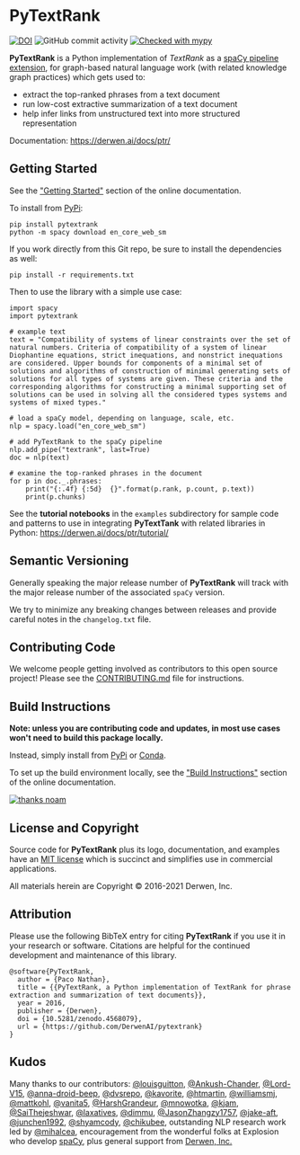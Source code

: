 # PyTextRank

[![DOI](https://zenodo.org/badge/69814684.svg)](https://zenodo.org/badge/latestdoi/69814684)
![GitHub commit activity](https://img.shields.io/github/commit-activity/w/DerwenAI/pytextrank?style=plastic)
[![Checked with mypy](http://www.mypy-lang.org/static/mypy_badge.svg)](http://mypy-lang.org/)

**PyTextRank** is a Python implementation of *TextRank* as a
[spaCy pipeline extension](https://spacy.io/universe/project/spacy-pytextrank),
for graph-based natural language work (with related knowledge graph
practices) which gets used to:

  - extract the top-ranked phrases from a text document
  - run low-cost extractive summarization of a text document
  - help infer links from unstructured text into more structured representation

Documentation: <https://derwen.ai/docs/ptr/>


## Getting Started

See the ["Getting Started"](https://derwen.ai/docs/ptr/start/)
section of the online documentation.

To install from [PyPi](https://pypi.python.org/pypi/pytextrank):
```
pip install pytextrank
python -m spacy download en_core_web_sm
```

If you work directly from this Git repo, be sure to install the
dependencies as well:
```
pip install -r requirements.txt
```

Then to use the library with a simple use case:
```
import spacy
import pytextrank

# example text
text = "Compatibility of systems of linear constraints over the set of natural numbers. Criteria of compatibility of a system of linear Diophantine equations, strict inequations, and nonstrict inequations are considered. Upper bounds for components of a minimal set of solutions and algorithms of construction of minimal generating sets of solutions for all types of systems are given. These criteria and the corresponding algorithms for constructing a minimal supporting set of solutions can be used in solving all the considered types systems and systems of mixed types."

# load a spaCy model, depending on language, scale, etc.
nlp = spacy.load("en_core_web_sm")

# add PyTextRank to the spaCy pipeline
nlp.add_pipe("textrank", last=True)
doc = nlp(text)

# examine the top-ranked phrases in the document
for p in doc._.phrases:
    print("{:.4f} {:5d}  {}".format(p.rank, p.count, p.text))
    print(p.chunks)
```

See the **tutorial notebooks** in the `examples` subdirectory for
sample code and patterns to use in integrating **PyTextTank** with
related libraries in Python:
<https://derwen.ai/docs/ptr/tutorial/>


## Semantic Versioning

Generally speaking the major release number of **PyTextRank** will
track with the major release number of the associated `spaCy` version.

We try to minimize any breaking changes between releases and provide
careful notes in the `changelog.txt` file.


## Contributing Code

We welcome people getting involved as contributors to this open source
project!
Please see the
[CONTRIBUTING.md](https://github.com/DerwenAI/pytextrank/blob/main/CONTRIBUTING.md)
file for instructions.


## Build Instructions

**Note: unless you are contributing code and updates,
in most use cases won't need to build this package locally.**

Instead, simply install from
[PyPi](https://pypi.python.org/pypi/pytextrank)
or [Conda](https://docs.conda.io/).

To set up the build environment locally, see the 
["Build Instructions"](https://derwen.ai/docs/ptr/build/)
section of the online documentation.

[![thanks noam](https://github.com/DerwenAI/pytextrank/blob/main/docs/assets/noam.jpg)](https://memegenerator.net/img/instances/66942896.jpg)


## License and Copyright

Source code for **PyTextRank** plus its logo, documentation, and examples
have an [MIT license](https://spdx.org/licenses/MIT.html) which is
succinct and simplifies use in commercial applications.

All materials herein are Copyright &copy; 2016-2021 Derwen, Inc.


## Attribution

Please use the following BibTeX entry for citing **PyTextRank** if you 
use it in your research or software.
Citations are helpful for the continued development and maintenance of
this library.

```
@software{PyTextRank,
  author = {Paco Nathan},
  title = {{PyTextRank, a Python implementation of TextRank for phrase extraction and summarization of text documents}},
  year = 2016,
  publisher = {Derwen},
  doi = {10.5281/zenodo.4568079},
  url = {https://github.com/DerwenAI/pytextrank}
}
```


## Kudos

Many thanks to our contributors:
[@louisguitton](https://github.com/louisguitton),
[@Ankush-Chander](https://github.com/Ankush-Chander),
[@Lord-V15](https://github.com/Lord-V15),
[@anna-droid-beep](https://github.com/anna-droid-beep),
[@dvsrepo](https://github.com/dvsrepo),
[@kavorite](https://github.com/kavorite),
[@htmartin](https://github.com/htmartin),
[@williamsmj](https://github.com/williamsmj/),
[@mattkohl](https://github.com/mattkohl),
[@vanita5](https://github.com/vanita5),
[@HarshGrandeur](https://github.com/HarshGrandeur),
[@mnowotka](https://github.com/mnowotka),
[@kjam](https://github.com/kjam),
[@SaiThejeshwar](https://github.com/SaiThejeshwar),
[@laxatives](https://github.com/laxatives),
[@dimmu](https://github.com/dimmu), 
[@JasonZhangzy1757](https://github.com/JasonZhangzy1757), 
[@jake-aft](https://github.com/jake-aft),
[@junchen1992](https://github.com/junchen1992),
[@shyamcody](https://github.com/shyamcody),
[@chikubee](https://github.com/chikubee),
outstanding NLP research work led by [@mihalcea](https://github.com/mihalcea),
encouragement from the wonderful folks at Explosion who develop [spaCy](https://github.com/explosion/spaCy),
plus general support from [Derwen, Inc.](https://derwen.ai/)
